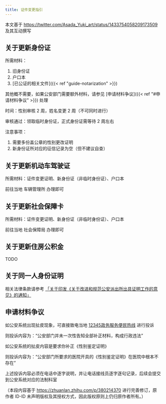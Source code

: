 ```yaml
---
title: 证件变更指引
---
```


本文基于 <https://twitter.com/Asada_Yuki_art/status/1433754058209173509> 及其互动撰写

## 关于更新身份证

所需材料：

1. 旧身份证
1. 户口本
1. [已公证的相关文件]({{< ref "guide-notarization" >}})

其他概不需要，如果公安部门需要额外材料，请参见 [申请材料争议]({{< ref "#申请材料争议" >}}) 处理

时间：性别审核 2 周，姓名变更 2 周（不可同时进行）

审核通过：领取临时身份证，正式身份证需等待 2 周左右

注意事项：

1. 需要多份盖公章的性别更改证明
1. 新身份证所对应的征信记录为空（但不建议自查）

## 关于更新机动车驾驶证

所需材料：证件变更证明、新身份证（非临时身份证）、户口本

前往当地 车辆管理所 办理即可

## 关于更新社会保障卡

所需材料：证件变更证明、新身份证（非临时身份证）、户口本

前往当地 社会保障局 办理即可

## 关于更新住房公积金

TODO

## 关于同一人身份证明

相关法律条款请参考 [「关于印发《关于改进和规范公安派出所出具证明工作的意见》的通知」](http://gaj.beijing.gov.cn/wsgs/zcfg/201912/t20191227_1522833.html)

## 申请材料争议

如公安系统出现扯皮现象，可直接致电当地 [12345政务服务便民热线](https://baike.baidu.com/item/12345政务服务便民热线) 进行投诉

则投诉内容为：“公安部门并未一次性告知全部补正材料，构成行政违法”

如公安系统的扯皮内容是要求你补正《性别鉴定证明》

则投诉内容为：“公安部门所要求的医院开具的《性别鉴定证明》在医院中根本不存在”

上述投诉内容必须在电话中逐字说明，并让电话接线员逐字逐句记录，后续会提交到公安系统对应的法制科室

（本段内容基于 <https://zhuanlan.zhihu.com/p/380214370> 进行完善修订，原作者 ID-ID 未声明版权及其授权方式，因此版权原则上仍归原作者所有。）
